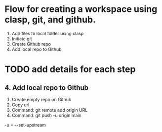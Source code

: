 # Flow for creating a workspace using clasp, git, and github.
1. Add files to local folder using clasp
2. Initiate git
3. Create Github repo
4. Add local repo to Github

# TODO add details for each step
## 4. Add local repo to Github

1. Create empty repo on Github
2. Copy url
3. Command: git remote add origin URL
4. Command: git push -u origin main

-u = --set-upstream